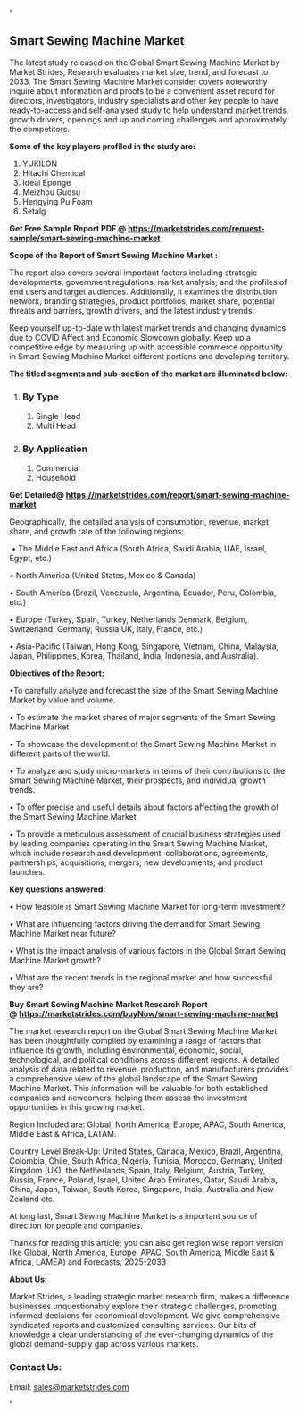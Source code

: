 <p>"</p>
<h2><strong>Smart Sewing Machine Market</strong></h2>
<p>The latest study released on the Global Smart Sewing Machine Market by Market Strides, Research evaluates market size, trend, and forecast to 2033. The Smart Sewing Machine Market consider covers noteworthy inquire about information and proofs to be a convenient asset record for directors, investigators, industry specialists and other key people to have ready-to-access and self-analysed study to help understand market trends, growth drivers, openings and up and coming challenges and approximately the competitors.</p>
<p><strong> Some of the key players profiled in the study are: </strong></p>
<ol>
<li>YUKILON</li>
<li>Hitachi Chemical</li>
<li>Ideal Eponge</li>
<li>Meizhou Guosu</li>
<li>Hengying Pu Foam</li>
<li>Setalg</li>
</ol>
<p><strong>Get Free Sample Report PDF @ <a href="https://marketstrides.com/request-sample/smart-sewing-machine-market">https://marketstrides.com/request-sample/smart-sewing-machine-market</a></strong></p>
<p><strong> Scope of the Report of Smart Sewing Machine Market : </strong></p>
<p>The report also covers several important factors including strategic developments, government regulations, market analysis, and the profiles of end users and target audiences. Additionally, it examines the distribution network, branding strategies, product portfolios, market share, potential threats and barriers, growth drivers, and the latest industry trends.</p>
<p>Keep yourself up-to-date with latest market trends and changing dynamics due to COVID Affect and Economic Slowdown globally. Keep up a competitive edge by measuring up with accessible commerce opportunity in Smart Sewing Machine Market different portions and developing territory.</p>
<p><strong> The titled segments and sub-section of the market are illuminated below: </strong></p>
<ol>
<li>
<h3>By Type</h3>
<ol>
<li>Single Head</li>
<li>Multi Head</li>
</ol>
</li>
<li>
<h3>By Application</h3>
<ol>
<li>Commercial</li>
<li>Household</li>
</ol>
</li>
</ol>
<p><strong>Get Detailed@ <a href="https://marketstrides.com/report/smart-sewing-machine-market">https://marketstrides.com/report/smart-sewing-machine-market</a></strong></p>
<p>Geographically, the detailed analysis of consumption, revenue, market share, and growth rate of the following regions:</p>
<p>&nbsp;&bull; The Middle East and Africa (South Africa, Saudi Arabia, UAE, Israel, Egypt, etc.)</p>
<p>&bull; North America (United States, Mexico &amp; Canada)</p>
<p>&bull; South America (Brazil, Venezuela, Argentina, Ecuador, Peru, Colombia, etc.)</p>
<p>&bull; Europe (Turkey, Spain, Turkey, Netherlands Denmark, Belgium, Switzerland, Germany, Russia UK, Italy, France, etc.)</p>
<p>&bull; Asia-Pacific (Taiwan, Hong Kong, Singapore, Vietnam, China, Malaysia, Japan, Philippines, Korea, Thailand, India, Indonesia, and Australia).</p>
<p><strong>Objectives of the Report: </strong></p>
<p>&bull;To carefully analyze and forecast the size of the Smart Sewing Machine Market by value and volume.</p>
<p>&bull; To estimate the market shares of major segments of the Smart Sewing Machine Market</p>
<p>&bull; To showcase the development of the Smart Sewing Machine Market in different parts of the world.</p>
<p>&bull; To analyze and study micro-markets in terms of their contributions to the Smart Sewing Machine Market, their prospects, and individual growth trends.</p>
<p>&bull; To offer precise and useful details about factors affecting the growth of the Smart Sewing Machine Market</p>
<p>&bull; To provide a meticulous assessment of crucial business strategies used by leading companies operating in the Smart Sewing Machine Market, which include research and development, collaborations, agreements, partnerships, acquisitions, mergers, new developments, and product launches.</p>
<p><strong>Key questions answered: </strong></p>
<p>&bull; How feasible is Smart Sewing Machine Market for long-term investment?</p>
<p>&bull; What are influencing factors driving the demand for Smart Sewing Machine Market near future?</p>
<p>&bull; What is the impact analysis of various factors in the Global Smart Sewing Machine Market growth?</p>
<p>&bull; What are the recent trends in the regional market and how successful they are?</p>
<p><strong>Buy Smart Sewing Machine Market Research Report @&nbsp;<a href="https://marketstrides.com/buyNow/smart-sewing-machine-market">https://marketstrides.com/buyNow/smart-sewing-machine-market</a></strong></p>
<p>The market research report on the Global Smart Sewing Machine Market has been thoughtfully compiled by examining a range of factors that influence its growth, including environmental, economic, social, technological, and political conditions across different regions. A detailed analysis of data related to revenue, production, and manufacturers provides a comprehensive view of the global landscape of the Smart Sewing Machine Market. This information will be valuable for both established companies and newcomers, helping them assess the investment opportunities in this growing market.</p>
<p>Region Included are: Global, North America, Europe, APAC, South America, Middle East &amp; Africa, LATAM.</p>
<p>Country Level Break-Up: United States, Canada, Mexico, Brazil, Argentina, Colombia, Chile, South Africa, Nigeria, Tunisia, Morocco, Germany, United Kingdom (UK), the Netherlands, Spain, Italy, Belgium, Austria, Turkey, Russia, France, Poland, Israel, United Arab Emirates, Qatar, Saudi Arabia, China, Japan, Taiwan, South Korea, Singapore, India, Australia and New Zealand etc.</p>
<p>At long last, Smart Sewing Machine Market is a important source of direction for people and companies.</p>
<p>Thanks for reading this article; you can also get region wise report version like Global, North America, Europe, APAC, South America, Middle East &amp; Africa, LAMEA) and Forecasts, 2025-2033</p>
<p><strong>About Us: </strong></p>
<p>Market Strides, a leading strategic market research firm, makes a difference businesses unquestionably explore their strategic challenges, promoting informed decisions for economical development. We give comprehensive syndicated reports and customized consulting services. Our bits of knowledge a clear understanding of the ever-changing dynamics of the global demand-supply gap across various markets.</p>
<h3>Contact Us:</h3>
<p>Email: <a href="mailto:sales@marketstrides.com">sales@marketstrides.com</a></p>
<p>"</p>
